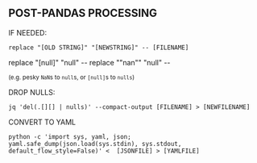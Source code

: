 ## POST-PANDAS PROCESSING

IF NEEDED:

`replace "[OLD STRING]" "[NEWSTRING]" -- [FILENAME]`

replace "[null]" "null" --
replace "\"nan\"" "null" --

<sup>(e.g. pesky `NaN`s to `null`s, or `[null]`s to `nulls`)</sub>

DROP NULLS:

`jq 'del(.[][] | nulls)' --compact-output [FILENAME] > [NEWFILENAME]`

CONVERT TO YAML

`python -c 'import sys, yaml, json; yaml.safe_dump(json.load(sys.stdin), sys.stdout, default_flow_style=False)' <  [JSONFILE] > [YAMLFILE]`
